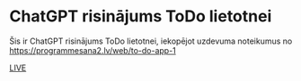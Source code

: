 # ChatGPT risinājums ToDo lietotnei

Šis ir ChatGPT risinājums ToDo lietotnei, iekopējot uzdevuma noteikumus no https://programmesana2.lv/web/to-do-app-1

[LIVE](https://martinsberzins.github.io/2023_11_09_chat_gpt_solved_todo_project/)
